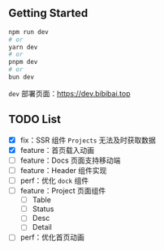 ## Getting Started

```bash
npm run dev
# or
yarn dev
# or
pnpm dev
# or
bun dev
```

`dev` 部署页面：https://dev.bibibai.top

## TODO List

- [x] fix：SSR 组件 `Projects` 无法及时获取数据
- [x] feature：首页载入动画
- [ ] feature：Docs 页面支持移动端
- [ ] feature：Header 组件实现
- [ ] perf：优化 `dock` 组件
- [ ] feature：Project 页面组件
  - [ ] Table
  - [ ] Status
  - [ ] Desc
  - [ ] Detail
- [ ] perf：优化首页动画